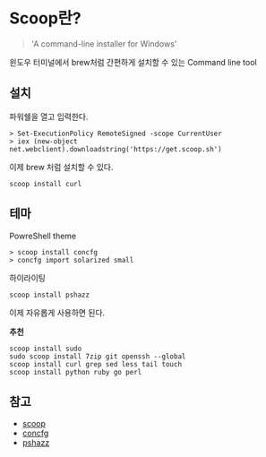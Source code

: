 # Scoop란?
> 'A command-line installer for Windows'

윈도우 터미널에서 brew처럼 간편하게 설치할 수 있는 Command line tool

## 설치

파워쉘을 열고 입력한다.
```shell
> Set-ExecutionPolicy RemoteSigned -scope CurrentUser
> iex (new-object net.webclient).downloadstring('https://get.scoop.sh')
```
이제 brew 처럼 설치할 수 있다.

```shell
scoop install curl
```

## 테마
PowreShell theme
```shell
> scoop install concfg
> concfg import solarized small
```

하이라이팅
```shell
scoop install pshazz
```

이제 자유롭게 사용하면 된다.

**추천**
```shell
scoop install sudo
sudo scoop install 7zip git openssh --global
scoop install curl grep sed less tail touch
scoop install python ruby go perl
```

## 참고
* [scoop](http://scoop.sh/)
* [concfg](https://github.com/lukesampson/concfg)
* [pshazz](https://github.com/lukesampson/pshazz)